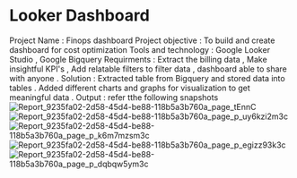 # Looker Dashboard
Project Name : Finops dashboard 
Project objective : To build and create dashboard for cost optimization 
Tools and technology : Google Looker Studio , Google Bigquery 
Requirments : Extract the billing data , Make insightful KPI's , Add relatable filters to filter data , dashboard able to share with anyone . 
Solution : Extracted table from Bigquery and stored data into tables . Added different charts and graphs for visualization to get meaningful data . 
Output : refer tthe following snapshots
![Report_9235fa02-2d58-45d4-be88-118b5a3b760a_page_tEnnC](https://github.com/5499meghavishwase/Dashboard/assets/82391872/efcc8d3f-2ab0-4f27-a982-71c7da280b5a)
![Report_9235fa02-2d58-45d4-be88-118b5a3b760a_page_p_uy6kzi2m3c](https://github.com/5499meghavishwase/Dashboard/assets/82391872/4bf0184e-af15-4775-9e0d-f6a3db1359b5)
![Report_9235fa02-2d58-45d4-be88-118b5a3b760a_page_p_k6m7mzsm3c](https://github.com/5499meghavishwase/Dashboard/assets/82391872/c4dd2c2e-c0c0-476d-8fc9-7120e53751df)
![Report_9235fa02-2d58-45d4-be88-118b5a3b760a_page_p_egizz93k3c](https://github.com/5499meghavishwase/Dashboard/assets/82391872/c1ba783d-13e2-43eb-a18d-af2c213c2a27)
![Report_9235fa02-2d58-45d4-be88-118b5a3b760a_page_p_dqbqw5ym3c](https://github.com/5499meghavishwase/Dashboard/assets/82391872/6990e194-585d-48ff-9db3-7dde7f5f4e88)


